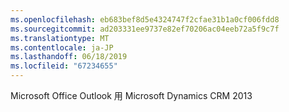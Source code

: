 ```yaml
---
ms.openlocfilehash: eb683bef8d5e4324747f2cfae31b1a0cf006fdd8
ms.sourcegitcommit: ad203331ee9737e82ef70206ac04eeb72a5f9c7f
ms.translationtype: MT
ms.contentlocale: ja-JP
ms.lasthandoff: 06/18/2019
ms.locfileid: "67234655"
---
```

Microsoft Office Outlook 用 Microsoft Dynamics CRM 2013